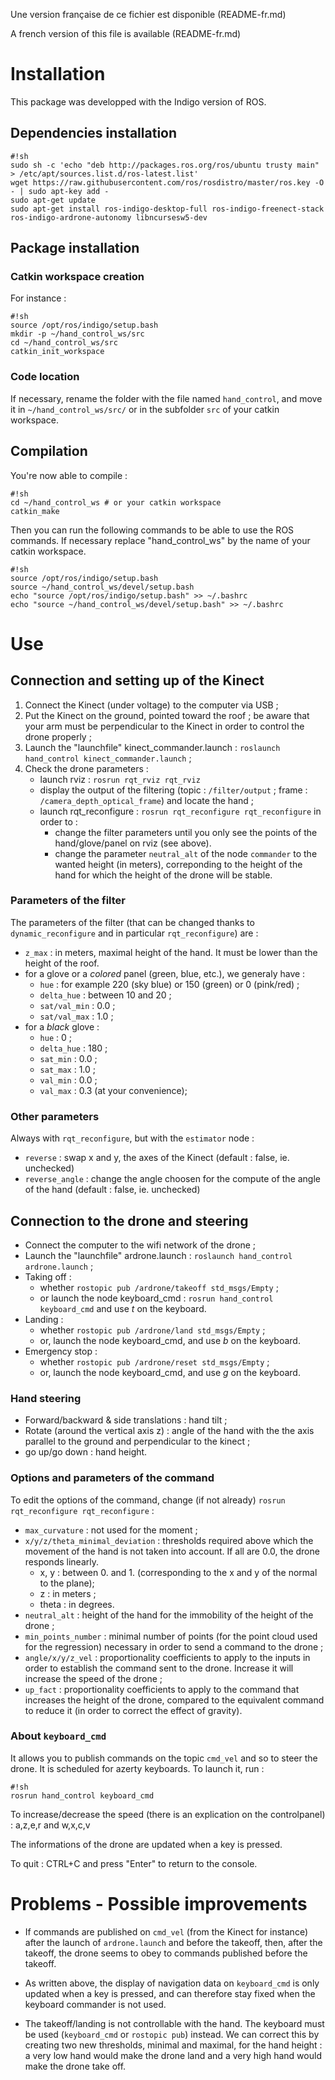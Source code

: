 Une version française de ce fichier est disponible (README-fr.md)

A french version of this file is available (README-fr.md)

# Installation #

This package was developped with the Indigo version of ROS.

## Dependencies installation ##
```
#!sh
sudo sh -c 'echo "deb http://packages.ros.org/ros/ubuntu trusty main" > /etc/apt/sources.list.d/ros-latest.list'
wget https://raw.githubusercontent.com/ros/rosdistro/master/ros.key -O - | sudo apt-key add -
sudo apt-get update
sudo apt-get install ros-indigo-desktop-full ros-indigo-freenect-stack ros-indigo-ardrone-autonomy libncursesw5-dev
```
## Package installation ##

### Catkin workspace creation ###

For instance :

```
#!sh
source /opt/ros/indigo/setup.bash
mkdir -p ~/hand_control_ws/src
cd ~/hand_control_ws/src
catkin_init_workspace
```

### Code location ###

If necessary, rename the folder with the file named `hand_control`, and move it in `~/hand_control_ws/src/` or in the subfolder `src` of your catkin workspace.

## Compilation ##

You're now able to compile :

```
#!sh
cd ~/hand_control_ws # or your catkin workspace
catkin_make
```

Then you can run the following commands to be able to use the ROS commands. If necessary replace "hand_control_ws" by the name of your catkin workspace.

```
#!sh
source /opt/ros/indigo/setup.bash
source ~/hand_control_ws/devel/setup.bash
echo "source /opt/ros/indigo/setup.bash" >> ~/.bashrc
echo "source ~/hand_control_ws/devel/setup.bash" >> ~/.bashrc
```

# Use #

## Connection and setting up of the Kinect ##

1. Connect the Kinect (under voltage) to the computer via USB ;
2. Put the Kinect on the ground, pointed toward the roof ; be aware that your arm must be perpendicular to the Kinect in order to control the drone properly ;
2. Launch the "launchfile" kinect_commander.launch : `roslaunch hand_control kinect_commander.launch` ;
3. Check the drone parameters :
    - launch rviz :  `rosrun rqt_rviz rqt_rviz`
    - display the output of the filtering (topic : `/filter/output` ; frame : `/camera_depth_optical_frame`) and locate the hand ;
    - launch rqt_reconfigure : `rosrun rqt_reconfigure rqt_reconfigure` in order to :
      - change the filter parameters until you only see the points of the hand/glove/panel on rviz (see above).
      - change the parameter `neutral_alt` of the node `commander` to the wanted height (in meters), correponding to the height of the hand for which the height of the drone will be stable.
    
### Parameters of the filter ###

The parameters of the filter (that can be changed thanks to `dynamic_reconfigure` and in particular `rqt_reconfigure`) are :

* `z_max` : in meters, maximal height of the hand. It must be lower than the height of the roof.
* for a glove or a *colored* panel (green, blue, etc.), we generaly have :
    - `hue` : for example 220 (sky blue) or 150 (green) or 0 (pink/red) ;
    - `delta_hue` : between 10 and 20 ;
    - `sat/val_min` : 0.0 ;
    - `sat/val_max` : 1.0 ;
* for a *black* glove :
    - `hue` : 0 ;
    - `delta_hue` : 180 ;
    - `sat_min` : 0.0 ;
    - `sat_max` : 1.0 ;
    - `val_min` : 0.0 ;
    - `val_max` : 0.3 (at your convenience);

### Other parameters ###

Always with `rqt_reconfigure`, but with the `estimator` node :
- `reverse` : swap x and y, the axes of the Kinect (default : false, ie. unchecked)
- `reverse_angle` : change the angle choosen for the compute of the angle of the hand (default : false, ie. unchecked)

## Connection to the drone and steering ##

* Connect the computer to the wifi network of the drone ;
* Launch the "launchfile" ardrone.launch : `roslaunch hand_control ardrone.launch` ;
* Taking off : 
    - whether `rostopic pub /ardrone/takeoff std_msgs/Empty` ;
    - or launch the node keyboard_cmd : `rosrun hand_control keyboard_cmd` and use *t* on the keyboard.
* Landing :
    - whether `rostopic pub /ardrone/land std_msgs/Empty` ;
    - or, launch the node keyboard_cmd, and use *b* on the keyboard.
* Emergency stop :
    - whether `rostopic pub /ardrone/reset std_msgs/Empty` ;
    - or, launch the node keyboard_cmd, and use *g* on the keyboard.

### Hand steering ###

* Forward/backward & side translations : hand tilt ;
* Rotate (around the vertical axis z) : angle of the hand with the the axis parallel to the ground and perpendicular to the kinect ;
* go up/go down : hand height.

### Options and parameters of the command ###

To edit the options of the command, change (if not already) `rosrun rqt_reconfigure rqt_reconfigure` :

- `max_curvature` : not used for the moment ;
- `x/y/z/theta_minimal_deviation` : thresholds required above which the movement of the hand is not taken into account. If all are 0.0, the drone responds linearly.
    * x, y : between 0. and 1. (corresponding to the x and y of the normal to the plane);
    * z : in meters ;
    * theta : in degrees.
- `neutral_alt` : height of the hand for the immobility of the height of the drone ;
- `min_points_number` : minimal number of points (for the point cloud used for the regression) necessary in order to send a command to the drone ;
- `angle/x/y/z_vel` : proportionality coefficients to apply to the inputs in order to establish the command sent to the drone. Increase it will increase the speed of the drone ;
- `up_fact` : proportionality coefficients to apply to the command that increases the height of the drone, compared to the equivalent command to reduce it (in order to correct the effect of gravity).

### About `keyboard_cmd` ###

It allows you to publish commands on the topic `cmd_vel` and so to steer the drone. It is scheduled for azerty keyboards. To launch it, run :

```
#!sh
rosrun hand_control keyboard_cmd
```

To increase/decrease the speed (there is an explication on the controlpanel) : a,z,e,r and w,x,c,v

The informations of the drone are updated when a key is pressed.

To quit : CTRL+C and press "Enter" to return to the console.

# Problems - Possible improvements #

- If commands are published on `cmd_vel` (from the Kinect for instance) after the launch of `ardrone.launch` and before the takeoff, then, after the takeoff, the drone seems to obey to commands published before the takeoff.

- As written above, the display of navigation data on `keyboard_cmd` is only updated when a key is pressed, and can therefore stay fixed when the keyboard commander is not used.

- The takeoff/landing is not controllable with the hand. The keyboard must be used (`keyboard_cmd` or `rostopic pub`) instead. We can correct this by creating two new thresholds, minimal and maximal, for the hand height : a very low hand would make the drone land and a very high hand would make the drone take off.
